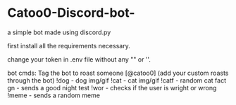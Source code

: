 # Catoo0-Discord-bot-

a simple bot made using discord.py

first install all the requirements necessary.

change your token in .env file without any "" or ''.

bot cmds:
Tag the bot to roast someone [@catoo0] (add your custom roasts through the bot)
 !dog - dog img/gif 
 !cat - cat img/gif 
 !catf - random cat fact 
 gn - sends a good night test 
 !wor - checks if the user is wright or wrong 
 !meme - sends a random meme
